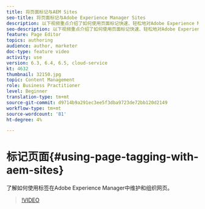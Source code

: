 ```yaml
---
title: 将页面标记与AEM Sites
seo-title: 将页面标记与Adobe Experience Manager Sites
description: 以下视频重点介绍了如何使用页面标记快速、轻松地对Adobe Experience Manager网站中的内容进行分类。
seo-description: 以下视频重点介绍了如何使用页面标记快速、轻松地对Adobe Experience Manager网站中的内容进行分类。
feature: Page Editor
topics: authoring
audience: author, marketer
doc-type: feature video
activity: use
version: 6.3, 6.4, 6.5, cloud-service
kt: 4632
thumbnail: 32150.jpg
topic: Content Management
role: Business Practitioner
level: Beginner
translation-type: tm+mt
source-git-commit: d9714b9a291ec3ee5f3dba9723de72bb120d2149
workflow-type: tm+mt
source-wordcount: '81'
ht-degree: 4%

---
```



# 标记页面{#using-page-tagging-with-aem-sites}

了解如何使用标签在Adobe Experience Manager中维护和组织网页。

>[!VIDEO](https://video.tv.adobe.com/v/32150?quality=12&learn=on)
